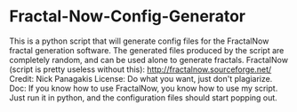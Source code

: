 # Fractal-Now-Config-Generator
This is a python script that will generate config files for the FractalNow fractal generation software.  The generated files produced by the script are completely random, and can be used alone to generate fractals.
FractalNow (script is pretty useless without this):
http://fractalnow.sourceforge.net/
Credit:
Nick Panagakis
License:
Do what you want, just don't plagiarize.
Doc:
If you know how to use FractalNow, you know how to use my script.
Just run it in python, and the configuration files should start popping out.
